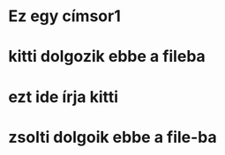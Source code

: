 
# Ez egy címsor1

# kitti dolgozik ebbe a fileba

# ezt ide írja kitti
# zsolti dolgoik ebbe a file-ba
